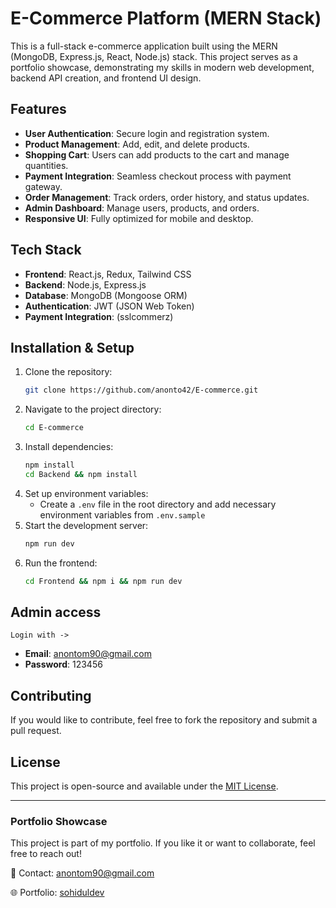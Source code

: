 # E-Commerce Platform (MERN Stack)

This is a full-stack e-commerce application built using the MERN (MongoDB, Express.js, React, Node.js) stack. This project serves as a portfolio showcase, demonstrating my skills in modern web development, backend API creation, and frontend UI design.

## Features
- **User Authentication**: Secure login and registration system.
- **Product Management**: Add, edit, and delete products.
- **Shopping Cart**: Users can add products to the cart and manage quantities.
- **Payment Integration**: Seamless checkout process with payment gateway.
- **Order Management**: Track orders, order history, and status updates.
- **Admin Dashboard**: Manage users, products, and orders.
- **Responsive UI**: Fully optimized for mobile and desktop.

## Tech Stack
- **Frontend**: React.js, Redux, Tailwind CSS
- **Backend**: Node.js, Express.js
- **Database**: MongoDB (Mongoose ORM)
- **Authentication**: JWT (JSON Web Token)
- **Payment Integration**: (sslcommerz)

## Installation & Setup
1. Clone the repository:
   ```bash
   git clone https://github.com/anonto42/E-commerce.git
   ```
2. Navigate to the project directory:
   ```bash
   cd E-commerce
   ```
3. Install dependencies:
   ```bash
   npm install
   cd Backend && npm install
   ```
4. Set up environment variables:
   - Create a `.env` file in the root directory and add necessary environment variables from `.env.sample`
5. Start the development server:
   ```bash
   npm run dev
   ```
6. Run the frontend:
   ```bash
   cd Frontend && npm i && npm run dev
   ```
## Admin access
`Login with ->`
- **Email**: anontom90@gmail.com
- **Password**: 123456

## Contributing
If you would like to contribute, feel free to fork the repository and submit a pull request.

## License
This project is open-source and available under the [MIT License](LICENSE).

---
### Portfolio Showcase
This project is part of my portfolio. If you like it or want to collaborate, feel free to reach out!

📧 Contact: anontom90@gmail.com

🌐 Portfolio: [sohiduldev](https://sohidul-islam-ananto.netlify.app/)
